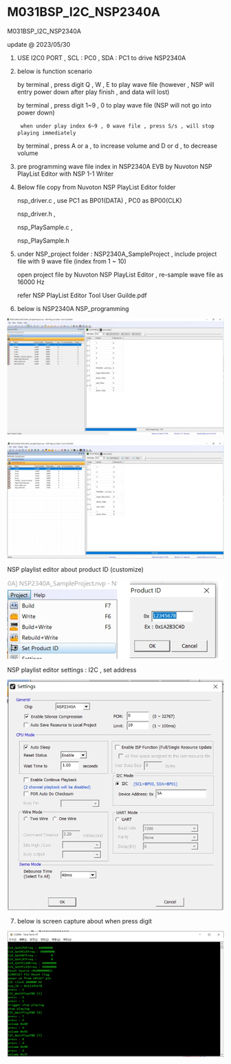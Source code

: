 # M031BSP_I2C_NSP2340A
 M031BSP_I2C_NSP2340A

update @ 2023/05/30

1. USE I2C0 PORT , SCL : PC0 , SDA : PC1 to drive NSP2340A 

2. below is function scenario

	by terminal , press digit Q , W , E to play wave file (however , NSP will entry power down after play finish , and data will lost)
	
	by terminal , press digit 1~9 , 0 to play wave file (NSP will not go into power down)

		when under play index 6~9 , 0 wave file , press S/s , will stop playing immediately
	
	by terminal , press A or a , to increase volume and D or d , to decrease volume

3. pre programming wave file index in NSP2340A EVB by Nuvoton NSP PlayList Editor with NSP 1-1 Writer

4. Below file copy from Nuvoton NSP PlayList Editor folder

	nsp_driver.c , use PC1 as BP01(DATA) , PC0 as BP00(CLK)
	
	nsp_driver.h  ,
	
	nsp_PlaySample.c , 
	
	nsp_PlaySample.h 

5. under NSP_project folder : NSP2340A_SampleProject , include project file with 9 wave file (index from 1 ~ 10) 

	open project file by Nuvoton NSP PlayList Editor , re-sample wave file as 16000 Hz 

	refer NSP PlayList Editor Tool User Guilde.pdf

6. below is NSP2340A NSP_programming

![image](https://github.com/released/M031BSP_I2C_NSP2340A/blob/main/NSP_PlayList_Editor_Tool_1.jpg)

![image](https://github.com/released/M031BSP_I2C_NSP2340A/blob/main/NSP_PlayList_Editor_Tool_2.jpg)

NSP playlist editor about product ID (customize)

![image](https://github.com/released/M031BSP_I2C_NSP2340A/blob/main/NSP_PlayList_Editor_Tool_product_ID.jpg)

NSP playlist editor settings : I2C , set address

![image](https://github.com/released/M031BSP_I2C_NSP2340A/blob/main/NSP_PlayList_Editor_Tool_settings.jpg)

7. below is screen capture about when press digit 

![image](https://github.com/released/M031BSP_I2C_NSP2340A/blob/main/log.jpg)

